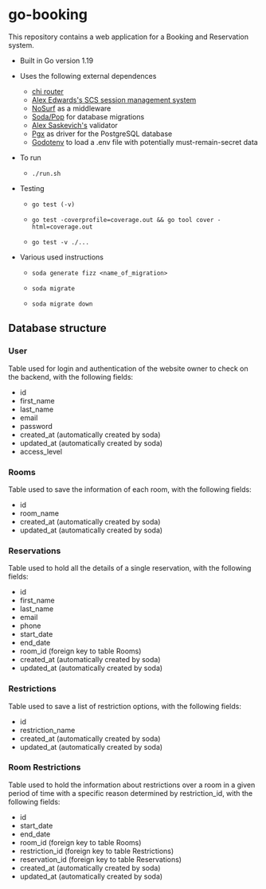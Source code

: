# go-booking
This repository contains a web application for a Booking and Reservation system.

- Built in Go version 1.19
- Uses the following external dependences 
  - [chi router](https://github.com/go-chi/chi/v5)
  - [Alex Edwards's SCS session management system](https://github.com/alexedwards/scs/v2)
  - [NoSurf](https://github.com/justinas/nosurf) as a middleware
  - [Soda/Pop](https://gobuffalo.io/documentation/database/pop/) for database migrations
  - [Alex Saskevich's](https://github.com/asaskevich/govalidator) validator
  - [Pgx](https://github.com/jackc/pgx) as driver for the PostgreSQL database
  - [Godotenv](https://github.com/joho/godotenv) to load a .env file with potentially must-remain-secret data
  
- To run

  - ```shell
    ./run.sh
    ```


* Testing

  * ```shell
    go test (-v)
    ```

  * ```shell
    go test -coverprofile=coverage.out && go tool cover -html=coverage.out
    ```

  
  - ```shell
    go test -v ./...
    ```
  

- Various used instructions

  - ```shell
    soda generate fizz <name_of_migration>
    ```

  - ```
    soda migrate
    ```

  - ```
    soda migrate down
    ```

    

## Database structure

### User

Table used for login and authentication of the website owner to check on the backend, with the following fields:

- id
- first_name
- last_name
- email
- password
- created_at (automatically created by soda)
- updated_at (automatically created by soda)
- access_level

### Rooms

Table used to save the information of each room, with the following fields:

- id
- room_name
- created_at (automatically created by soda)
- updated_at (automatically created by soda)

### Reservations

Table used to hold all the details of a single reservation, with the following fields:

- id
- first_name
- last_name
- email
- phone
- start_date
- end_date
- room_id (foreign key to table Rooms)
- created_at (automatically created by soda)
- updated_at (automatically created by soda)

### Restrictions

Table used to save a list of restriction options, with the following fields:

- id
- restriction_name
- created_at (automatically created by soda)
- updated_at (automatically created by soda)

### Room Restrictions

Table used to hold the information about restrictions over a room in a given period of time with a specific reason determined by restriction_id, with the following fields: 

- id
- start_date
- end_date
- room_id (foreign key to table Rooms)
- restriction_id (foreign key to table Restrictions)
- reservation_id (foreign key to table Reservations)
- created_at (automatically created by soda)
- updated_at (automatically created by soda)


